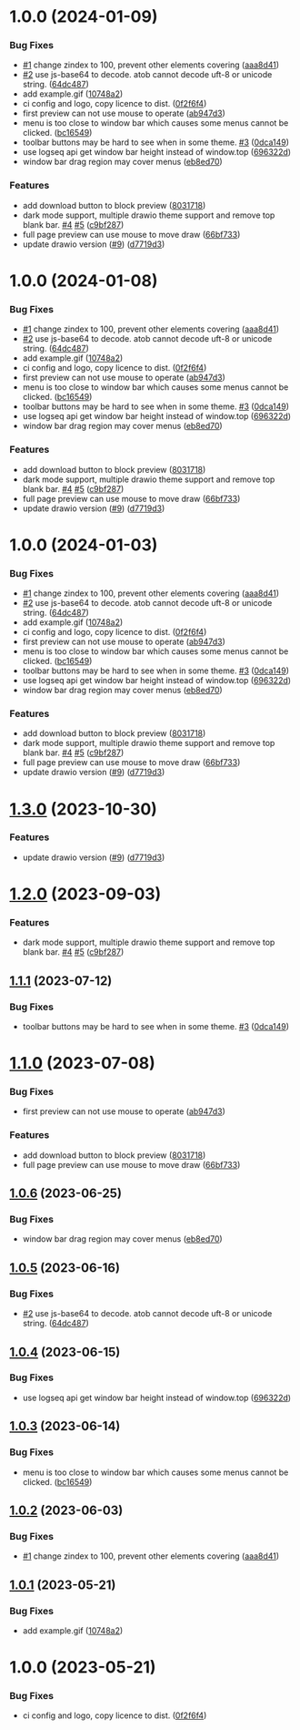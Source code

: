 # 1.0.0 (2024-01-09)


### Bug Fixes

* [#1](https://github.com/AoThen/logseq-drawio-plugin/issues/1) change zindex to 100, prevent other elements covering ([aaa8d41](https://github.com/AoThen/logseq-drawio-plugin/commit/aaa8d41bd0e57f86a5900bd32cf4199e388e7c54))
* [#2](https://github.com/AoThen/logseq-drawio-plugin/issues/2) use js-base64 to decode. atob cannot decode uft-8 or unicode string. ([64dc487](https://github.com/AoThen/logseq-drawio-plugin/commit/64dc48707503d2a39ec4e1b34bff14263056892c))
* add example.gif ([10748a2](https://github.com/AoThen/logseq-drawio-plugin/commit/10748a2ea5c3e43d180c7280149e716c2eb15653))
* ci config and logo, copy licence to dist. ([0f2f6f4](https://github.com/AoThen/logseq-drawio-plugin/commit/0f2f6f42abcfa992f9e6a0af8ca2234387de3633))
* first preview can not use mouse to operate ([ab947d3](https://github.com/AoThen/logseq-drawio-plugin/commit/ab947d33972b8c74b0781d2c1705aea89e83b2e6))
* menu is too close to window bar which causes some menus cannot be clicked. ([bc16549](https://github.com/AoThen/logseq-drawio-plugin/commit/bc16549a5f5e5f70047f7e6870eb34e2bad11a34))
* toolbar buttons may be hard to see when in some theme. [#3](https://github.com/AoThen/logseq-drawio-plugin/issues/3) ([0dca149](https://github.com/AoThen/logseq-drawio-plugin/commit/0dca149cbcd0e9d804fa32f841912767c2c42dee))
* use logseq api get window bar height instead of window.top ([696322d](https://github.com/AoThen/logseq-drawio-plugin/commit/696322d9bae0089f0f31bfcc9bc6207eeef8ca83))
* window bar drag region may cover menus ([eb8ed70](https://github.com/AoThen/logseq-drawio-plugin/commit/eb8ed70d68f1e332c88feeab431a7d19721b5ada))


### Features

* add download button to block preview ([8031718](https://github.com/AoThen/logseq-drawio-plugin/commit/80317181cb3389d913846ae7d4acb977301b8a91))
* dark mode support, multiple drawio theme support and remove top blank bar. [#4](https://github.com/AoThen/logseq-drawio-plugin/issues/4) [#5](https://github.com/AoThen/logseq-drawio-plugin/issues/5) ([c9bf287](https://github.com/AoThen/logseq-drawio-plugin/commit/c9bf2873e3b5c2ba76d10f88eb944d1b20c854a2))
* full page preview can use mouse to move draw ([66bf733](https://github.com/AoThen/logseq-drawio-plugin/commit/66bf733ab1816846c5b74e0209f72331548ae716))
* update drawio version ([#9](https://github.com/AoThen/logseq-drawio-plugin/issues/9)) ([d7719d3](https://github.com/AoThen/logseq-drawio-plugin/commit/d7719d373a910e54f73be25197699e5dad919854))

# 1.0.0 (2024-01-08)


### Bug Fixes

* [#1](https://github.com/AoThen/logseq-drawio-plugin/issues/1) change zindex to 100, prevent other elements covering ([aaa8d41](https://github.com/AoThen/logseq-drawio-plugin/commit/aaa8d41bd0e57f86a5900bd32cf4199e388e7c54))
* [#2](https://github.com/AoThen/logseq-drawio-plugin/issues/2) use js-base64 to decode. atob cannot decode uft-8 or unicode string. ([64dc487](https://github.com/AoThen/logseq-drawio-plugin/commit/64dc48707503d2a39ec4e1b34bff14263056892c))
* add example.gif ([10748a2](https://github.com/AoThen/logseq-drawio-plugin/commit/10748a2ea5c3e43d180c7280149e716c2eb15653))
* ci config and logo, copy licence to dist. ([0f2f6f4](https://github.com/AoThen/logseq-drawio-plugin/commit/0f2f6f42abcfa992f9e6a0af8ca2234387de3633))
* first preview can not use mouse to operate ([ab947d3](https://github.com/AoThen/logseq-drawio-plugin/commit/ab947d33972b8c74b0781d2c1705aea89e83b2e6))
* menu is too close to window bar which causes some menus cannot be clicked. ([bc16549](https://github.com/AoThen/logseq-drawio-plugin/commit/bc16549a5f5e5f70047f7e6870eb34e2bad11a34))
* toolbar buttons may be hard to see when in some theme. [#3](https://github.com/AoThen/logseq-drawio-plugin/issues/3) ([0dca149](https://github.com/AoThen/logseq-drawio-plugin/commit/0dca149cbcd0e9d804fa32f841912767c2c42dee))
* use logseq api get window bar height instead of window.top ([696322d](https://github.com/AoThen/logseq-drawio-plugin/commit/696322d9bae0089f0f31bfcc9bc6207eeef8ca83))
* window bar drag region may cover menus ([eb8ed70](https://github.com/AoThen/logseq-drawio-plugin/commit/eb8ed70d68f1e332c88feeab431a7d19721b5ada))


### Features

* add download button to block preview ([8031718](https://github.com/AoThen/logseq-drawio-plugin/commit/80317181cb3389d913846ae7d4acb977301b8a91))
* dark mode support, multiple drawio theme support and remove top blank bar. [#4](https://github.com/AoThen/logseq-drawio-plugin/issues/4) [#5](https://github.com/AoThen/logseq-drawio-plugin/issues/5) ([c9bf287](https://github.com/AoThen/logseq-drawio-plugin/commit/c9bf2873e3b5c2ba76d10f88eb944d1b20c854a2))
* full page preview can use mouse to move draw ([66bf733](https://github.com/AoThen/logseq-drawio-plugin/commit/66bf733ab1816846c5b74e0209f72331548ae716))
* update drawio version ([#9](https://github.com/AoThen/logseq-drawio-plugin/issues/9)) ([d7719d3](https://github.com/AoThen/logseq-drawio-plugin/commit/d7719d373a910e54f73be25197699e5dad919854))

# 1.0.0 (2024-01-03)


### Bug Fixes

* [#1](https://github.com/AoThen/logseq-drawio-plugin/issues/1) change zindex to 100, prevent other elements covering ([aaa8d41](https://github.com/AoThen/logseq-drawio-plugin/commit/aaa8d41bd0e57f86a5900bd32cf4199e388e7c54))
* [#2](https://github.com/AoThen/logseq-drawio-plugin/issues/2) use js-base64 to decode. atob cannot decode uft-8 or unicode string. ([64dc487](https://github.com/AoThen/logseq-drawio-plugin/commit/64dc48707503d2a39ec4e1b34bff14263056892c))
* add example.gif ([10748a2](https://github.com/AoThen/logseq-drawio-plugin/commit/10748a2ea5c3e43d180c7280149e716c2eb15653))
* ci config and logo, copy licence to dist. ([0f2f6f4](https://github.com/AoThen/logseq-drawio-plugin/commit/0f2f6f42abcfa992f9e6a0af8ca2234387de3633))
* first preview can not use mouse to operate ([ab947d3](https://github.com/AoThen/logseq-drawio-plugin/commit/ab947d33972b8c74b0781d2c1705aea89e83b2e6))
* menu is too close to window bar which causes some menus cannot be clicked. ([bc16549](https://github.com/AoThen/logseq-drawio-plugin/commit/bc16549a5f5e5f70047f7e6870eb34e2bad11a34))
* toolbar buttons may be hard to see when in some theme. [#3](https://github.com/AoThen/logseq-drawio-plugin/issues/3) ([0dca149](https://github.com/AoThen/logseq-drawio-plugin/commit/0dca149cbcd0e9d804fa32f841912767c2c42dee))
* use logseq api get window bar height instead of window.top ([696322d](https://github.com/AoThen/logseq-drawio-plugin/commit/696322d9bae0089f0f31bfcc9bc6207eeef8ca83))
* window bar drag region may cover menus ([eb8ed70](https://github.com/AoThen/logseq-drawio-plugin/commit/eb8ed70d68f1e332c88feeab431a7d19721b5ada))


### Features

* add download button to block preview ([8031718](https://github.com/AoThen/logseq-drawio-plugin/commit/80317181cb3389d913846ae7d4acb977301b8a91))
* dark mode support, multiple drawio theme support and remove top blank bar. [#4](https://github.com/AoThen/logseq-drawio-plugin/issues/4) [#5](https://github.com/AoThen/logseq-drawio-plugin/issues/5) ([c9bf287](https://github.com/AoThen/logseq-drawio-plugin/commit/c9bf2873e3b5c2ba76d10f88eb944d1b20c854a2))
* full page preview can use mouse to move draw ([66bf733](https://github.com/AoThen/logseq-drawio-plugin/commit/66bf733ab1816846c5b74e0209f72331548ae716))
* update drawio version ([#9](https://github.com/AoThen/logseq-drawio-plugin/issues/9)) ([d7719d3](https://github.com/AoThen/logseq-drawio-plugin/commit/d7719d373a910e54f73be25197699e5dad919854))

# [1.3.0](https://github.com/lee88688/logseq-drawio-plugin/compare/v1.2.0...v1.3.0) (2023-10-30)


### Features

* update drawio version ([#9](https://github.com/lee88688/logseq-drawio-plugin/issues/9)) ([d7719d3](https://github.com/lee88688/logseq-drawio-plugin/commit/d7719d373a910e54f73be25197699e5dad919854))

# [1.2.0](https://github.com/lee88688/logseq-drawio-plugin/compare/v1.1.1...v1.2.0) (2023-09-03)


### Features

* dark mode support, multiple drawio theme support and remove top blank bar. [#4](https://github.com/lee88688/logseq-drawio-plugin/issues/4) [#5](https://github.com/lee88688/logseq-drawio-plugin/issues/5) ([c9bf287](https://github.com/lee88688/logseq-drawio-plugin/commit/c9bf2873e3b5c2ba76d10f88eb944d1b20c854a2))

## [1.1.1](https://github.com/lee88688/logseq-drawio-plugin/compare/v1.1.0...v1.1.1) (2023-07-12)


### Bug Fixes

* toolbar buttons may be hard to see when in some theme. [#3](https://github.com/lee88688/logseq-drawio-plugin/issues/3) ([0dca149](https://github.com/lee88688/logseq-drawio-plugin/commit/0dca149cbcd0e9d804fa32f841912767c2c42dee))

# [1.1.0](https://github.com/lee88688/logseq-drawio-plugin/compare/v1.0.6...v1.1.0) (2023-07-08)


### Bug Fixes

* first preview can not use mouse to operate ([ab947d3](https://github.com/lee88688/logseq-drawio-plugin/commit/ab947d33972b8c74b0781d2c1705aea89e83b2e6))


### Features

* add download button to block preview ([8031718](https://github.com/lee88688/logseq-drawio-plugin/commit/80317181cb3389d913846ae7d4acb977301b8a91))
* full page preview can use mouse to move draw ([66bf733](https://github.com/lee88688/logseq-drawio-plugin/commit/66bf733ab1816846c5b74e0209f72331548ae716))

## [1.0.6](https://github.com/lee88688/logseq-drawio-plugin/compare/v1.0.5...v1.0.6) (2023-06-25)


### Bug Fixes

* window bar drag region may cover menus ([eb8ed70](https://github.com/lee88688/logseq-drawio-plugin/commit/eb8ed70d68f1e332c88feeab431a7d19721b5ada))

## [1.0.5](https://github.com/lee88688/logseq-drawio-plugin/compare/v1.0.4...v1.0.5) (2023-06-16)


### Bug Fixes

* [#2](https://github.com/lee88688/logseq-drawio-plugin/issues/2) use js-base64 to decode. atob cannot decode uft-8 or unicode string. ([64dc487](https://github.com/lee88688/logseq-drawio-plugin/commit/64dc48707503d2a39ec4e1b34bff14263056892c))

## [1.0.4](https://github.com/lee88688/logseq-drawio-plugin/compare/v1.0.3...v1.0.4) (2023-06-15)


### Bug Fixes

* use logseq api get window bar height instead of window.top ([696322d](https://github.com/lee88688/logseq-drawio-plugin/commit/696322d9bae0089f0f31bfcc9bc6207eeef8ca83))

## [1.0.3](https://github.com/lee88688/logseq-drawio-plugin/compare/v1.0.2...v1.0.3) (2023-06-14)


### Bug Fixes

* menu is too close to window bar which causes some menus cannot be clicked. ([bc16549](https://github.com/lee88688/logseq-drawio-plugin/commit/bc16549a5f5e5f70047f7e6870eb34e2bad11a34))

## [1.0.2](https://github.com/lee88688/logseq-drawio-plugin/compare/v1.0.1...v1.0.2) (2023-06-03)


### Bug Fixes

* [#1](https://github.com/lee88688/logseq-drawio-plugin/issues/1) change zindex to 100, prevent other elements covering ([aaa8d41](https://github.com/lee88688/logseq-drawio-plugin/commit/aaa8d41bd0e57f86a5900bd32cf4199e388e7c54))

## [1.0.1](https://github.com/lee88688/logseq-drawio-plugin/compare/v1.0.0...v1.0.1) (2023-05-21)


### Bug Fixes

* add example.gif ([10748a2](https://github.com/lee88688/logseq-drawio-plugin/commit/10748a2ea5c3e43d180c7280149e716c2eb15653))

# 1.0.0 (2023-05-21)


### Bug Fixes

* ci config and logo, copy licence to dist. ([0f2f6f4](https://github.com/lee88688/logseq-drawio-plugin/commit/0f2f6f42abcfa992f9e6a0af8ca2234387de3633))
